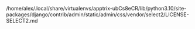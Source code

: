 /home/alex/.local/share/virtualenvs/apptrix-ubCs8eCR/lib/python3.10/site-packages/django/contrib/admin/static/admin/css/vendor/select2/LICENSE-SELECT2.md